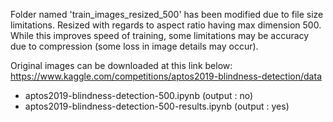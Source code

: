 Folder named 'train_images_resized_500' has been modified due to file size limitations. Resized with regards to aspect ratio having max dimension 500. While this improves speed of training, some limitations may be accuracy due to compression (some loss in image details may occur).

Original images can be downloaded at this link below:
https://www.kaggle.com/competitions/aptos2019-blindness-detection/data

* aptos2019-blindness-detection-500.ipynb (output : no)
* aptos2019-blindness-detection-500-results.ipynb (output : yes)

